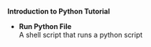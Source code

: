 **Introduction to Python Tutorial**

* <b>Run Python File</b><br>
   A shell script that runs a python script